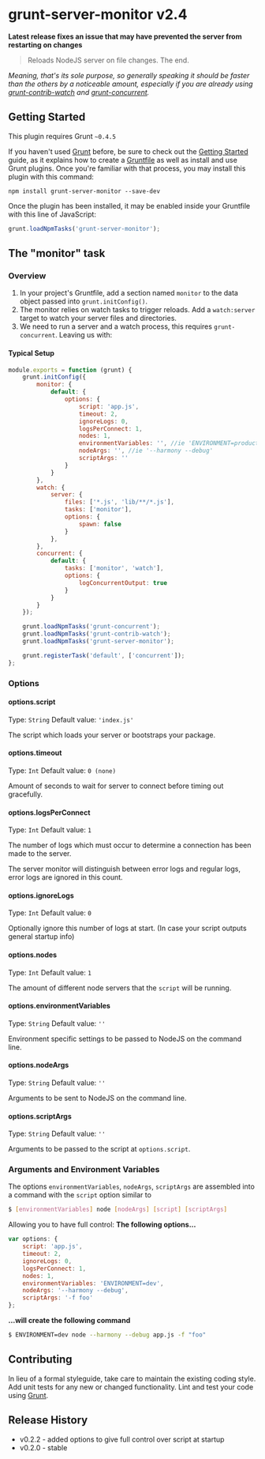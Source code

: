 # grunt-server-monitor v2.4

**Latest release fixes an issue that may have prevented the server from restarting on changes**
> Reloads NodeJS server on file changes. The end.

*Meaning, that's its sole purpose, so generally speaking it should be faster than the others by a noticeable amount, especially if you are already using [grunt-contrib-watch](https://github.com/gruntjs/grunt-contrib-watch) and [grunt-concurrent](https://github.com/sindresorhus/grunt-concurrent).*

## Getting Started
This plugin requires Grunt `~0.4.5`

If you haven't used [Grunt](http://gruntjs.com/) before, be sure to check out the [Getting Started](http://gruntjs.com/getting-started) guide, as it explains how to create a [Gruntfile](http://gruntjs.com/sample-gruntfile) as well as install and use Grunt plugins. Once you're familiar with that process, you may install this plugin with this command:

```shell
npm install grunt-server-monitor --save-dev
```

Once the plugin has been installed, it may be enabled inside your Gruntfile with this line of JavaScript:

```js
grunt.loadNpmTasks('grunt-server-monitor');
```

## The "monitor" task

### Overview
1. In your project's Gruntfile, add a section named `monitor` to the data object passed into `grunt.initConfig()`.
2. The monitor relies on watch tasks to trigger reloads. Add a `watch:server` target to watch your server files and directories.
3. We need to run a server and a watch process, this requires `grunt-concurrent`. Leaving us with:

#### Typical Setup

```js
module.exports = function (grunt) {
    grunt.initConfig({
        monitor: {
            default: {
                options: {
                    script: 'app.js',
                    timeout: 2,
					ignoreLogs: 0,
                    logsPerConnect: 1,
                    nodes: 1,
                    environmentVariables: '', //ie 'ENVIRONMENT=production',
                    nodeArgs: '', //ie '--harmony --debug'
                    scriptArgs: ''
                }
            }
        },
        watch: {
            server: {
                files: ['*.js', 'lib/**/*.js'],
                tasks: ['monitor'],
                options: {
                    spawn: false
                }
            },
        },
        concurrent: {
            default: {
                tasks: ['monitor', 'watch'],
                options: {
                    logConcurrentOutput: true
                }
            }
        }
    });

    grunt.loadNpmTasks('grunt-concurrent');
    grunt.loadNpmTasks('grunt-contrib-watch');
    grunt.loadNpmTasks('grunt-server-monitor');

    grunt.registerTask('default', ['concurrent']);
};
```

### Options

#### options.script
Type: `String`
Default value: `'index.js'`

The script which loads your server or bootstraps your package.

#### options.timeout
Type: `Int`
Default value: `0 (none)`

Amount of seconds to wait for server to connect before timing out gracefully.

#### options.logsPerConnect
Type: `Int`
Default value: `1`

The number of logs which must occur to determine a connection has been made to the server.

The server monitor will distinguish between error logs and regular logs, error logs are ignored in this count.

#### options.ignoreLogs
Type: `Int`
Default value: `0`

Optionally ignore this number of logs at start. (In case your script outputs general startup info)

#### options.nodes
Type: `Int`
Default value: `1`

The amount of different node servers that the `script` will be running.

#### options.environmentVariables
Type: `String`
Default value: `''`

Environment specific settings to be passed to NodeJS on the command line.

#### options.nodeArgs
Type: `String`
Default value: `''`

Arguments to be sent to NodeJS on the command line.

#### options.scriptArgs
Type: `String`
Default value: `''`

Arguments to be passed to the script at `options.script`.



### Arguments and Environment Variables

The options `environmentVariables`, `nodeArgs`, `scriptArgs` are assembled into a command with the `script` option similar to

```bash
$ [environmentVariables] node [nodeArgs] [script] [scriptArgs]
```

Allowing you to have full control:
**The following options...**
```js
var options: {
    script: 'app.js',
    timeout: 2,
	ignoreLogs: 0,
    logsPerConnect: 1,
    nodes: 1,
    environmentVariables: 'ENVIRONMENT=dev',
    nodeArgs: '--harmony --debug',
    scriptArgs: '-f foo'
};
```

**...will create the following command**

```bash
$ ENVIRONMENT=dev node --harmony --debug app.js -f "foo"
```


## Contributing
In lieu of a formal styleguide, take care to maintain the existing coding style. Add unit tests for any new or changed functionality. Lint and test your code using [Grunt](http://gruntjs.com/).

## Release History
- v0.2.2 - added options to give full control over script at startup
- v0.2.0 - stable
